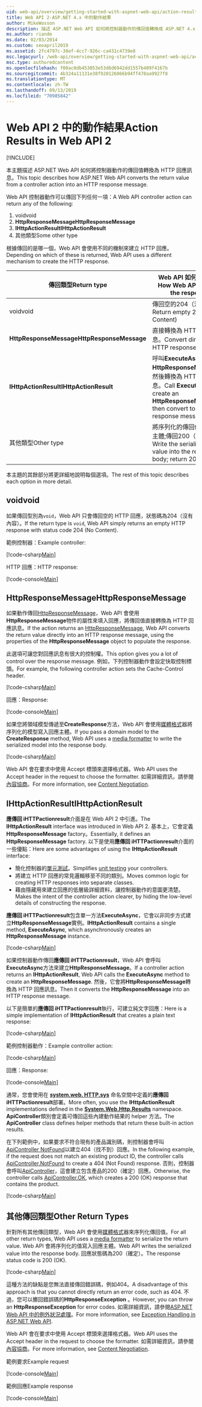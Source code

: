 ```yaml
---
uid: web-api/overview/getting-started-with-aspnet-web-api/action-results
title: Web API 2-ASP.NET 4.x 中的動作結果
author: MikeWasson
description: 描述 ASP.NET Web API 如何將控制器動作的傳回值轉換成 ASP.NET 4.x 中的 HTTP 回應訊息。
ms.author: riande
ms.date: 02/03/2014
ms.custom: seoapril2019
ms.assetid: 2fc4797c-38ef-4cc7-926c-ca431c4739e8
msc.legacyurl: /web-api/overview/getting-started-with-aspnet-web-api/action-results
msc.type: authoredcontent
ms.openlocfilehash: f00ac0db453053e53d6d6942dd1557b409f4167b
ms.sourcegitcommit: 4b324a11131e38f920126066b94ff478aa9927f8
ms.translationtype: MT
ms.contentlocale: zh-TW
ms.lasthandoff: 09/13/2019
ms.locfileid: "70985842"
---
```

# <a name="action-results-in-web-api-2"></a><span data-ttu-id="d09fe-103">Web API 2 中的動作結果</span><span class="sxs-lookup"><span data-stu-id="d09fe-103">Action Results in Web API 2</span></span>

[!INCLUDE[](~/includes/coreWebAPI.md)]

<span data-ttu-id="d09fe-104">本主題描述 ASP.NET Web API 如何將控制器動作的傳回值轉換為 HTTP 回應訊息。</span><span class="sxs-lookup"><span data-stu-id="d09fe-104">This topic describes how ASP.NET Web API converts the return value from a controller action into an HTTP response message.</span></span>

<span data-ttu-id="d09fe-105">Web API 控制器動作可以傳回下列任何一項：</span><span class="sxs-lookup"><span data-stu-id="d09fe-105">A Web API controller action can return any of the following:</span></span>

1. <span data-ttu-id="d09fe-106">void</span><span class="sxs-lookup"><span data-stu-id="d09fe-106">void</span></span>
2. <span data-ttu-id="d09fe-107">**HttpResponseMessage**</span><span class="sxs-lookup"><span data-stu-id="d09fe-107">**HttpResponseMessage**</span></span>
3. <span data-ttu-id="d09fe-108">**IHttpActionResult**</span><span class="sxs-lookup"><span data-stu-id="d09fe-108">**IHttpActionResult**</span></span>
4. <span data-ttu-id="d09fe-109">其他類型</span><span class="sxs-lookup"><span data-stu-id="d09fe-109">Some other type</span></span>

<span data-ttu-id="d09fe-110">根據傳回的是哪一個，Web API 會使用不同的機制來建立 HTTP 回應。</span><span class="sxs-lookup"><span data-stu-id="d09fe-110">Depending on which of these is returned, Web API uses a different mechanism to create the HTTP response.</span></span>

| <span data-ttu-id="d09fe-111">傳回類型</span><span class="sxs-lookup"><span data-stu-id="d09fe-111">Return type</span></span> | <span data-ttu-id="d09fe-112">Web API 如何建立回應</span><span class="sxs-lookup"><span data-stu-id="d09fe-112">How Web API creates the response</span></span> |
| --- | --- |
| <span data-ttu-id="d09fe-113">void</span><span class="sxs-lookup"><span data-stu-id="d09fe-113">void</span></span> | <span data-ttu-id="d09fe-114">傳回空的204（沒有內容）</span><span class="sxs-lookup"><span data-stu-id="d09fe-114">Return empty 204 (No Content)</span></span> |
| <span data-ttu-id="d09fe-115">**HttpResponseMessage**</span><span class="sxs-lookup"><span data-stu-id="d09fe-115">**HttpResponseMessage**</span></span> | <span data-ttu-id="d09fe-116">直接轉換為 HTTP 回應訊息。</span><span class="sxs-lookup"><span data-stu-id="d09fe-116">Convert directly to an HTTP response message.</span></span> |
| <span data-ttu-id="d09fe-117">**IHttpActionResult**</span><span class="sxs-lookup"><span data-stu-id="d09fe-117">**IHttpActionResult**</span></span> | <span data-ttu-id="d09fe-118">呼叫**ExecuteAsync**以建立**HttpResponseMessage**，然後轉換為 HTTP 回應訊息。</span><span class="sxs-lookup"><span data-stu-id="d09fe-118">Call **ExecuteAsync** to create an **HttpResponseMessage**, then convert to an HTTP response message.</span></span> |
| <span data-ttu-id="d09fe-119">其他類型</span><span class="sxs-lookup"><span data-stu-id="d09fe-119">Other type</span></span> | <span data-ttu-id="d09fe-120">將序列化的傳回值寫入回應主體;傳回200（確定）。</span><span class="sxs-lookup"><span data-stu-id="d09fe-120">Write the serialized return value into the response body; return 200 (OK).</span></span> |

<span data-ttu-id="d09fe-121">本主題的其餘部分將更詳細地說明每個選項。</span><span class="sxs-lookup"><span data-stu-id="d09fe-121">The rest of this topic describes each option in more detail.</span></span>

## <a name="void"></a><span data-ttu-id="d09fe-122">void</span><span class="sxs-lookup"><span data-stu-id="d09fe-122">void</span></span>

<span data-ttu-id="d09fe-123">如果傳回型別為`void`，Web API 只會傳回空的 HTTP 回應，狀態碼為204（沒有內容）。</span><span class="sxs-lookup"><span data-stu-id="d09fe-123">If the return type is `void`, Web API simply returns an empty HTTP response with status code 204 (No Content).</span></span>

<span data-ttu-id="d09fe-124">範例控制器：</span><span class="sxs-lookup"><span data-stu-id="d09fe-124">Example controller:</span></span>

[!code-csharp[Main](action-results/samples/sample1.cs)]

<span data-ttu-id="d09fe-125">HTTP 回應：</span><span class="sxs-lookup"><span data-stu-id="d09fe-125">HTTP response:</span></span>

[!code-console[Main](action-results/samples/sample2.cmd)]

## <a name="httpresponsemessage"></a><span data-ttu-id="d09fe-126">HttpResponseMessage</span><span class="sxs-lookup"><span data-stu-id="d09fe-126">HttpResponseMessage</span></span>

<span data-ttu-id="d09fe-127">如果動作傳回[HttpResponseMessage](https://msdn.microsoft.com/library/system.net.http.httpresponsemessage.aspx)，Web API 會使用**HttpResponseMessage**物件的屬性來填入回應，將傳回值直接轉換為 HTTP 回應訊息。</span><span class="sxs-lookup"><span data-stu-id="d09fe-127">If the action returns an [HttpResponseMessage](https://msdn.microsoft.com/library/system.net.http.httpresponsemessage.aspx), Web API converts the return value directly into an HTTP response message, using the properties of the **HttpResponseMessage** object to populate the response.</span></span>

<span data-ttu-id="d09fe-128">此選項可讓您對回應訊息有很大的控制權。</span><span class="sxs-lookup"><span data-stu-id="d09fe-128">This option gives you a lot of control over the response message.</span></span> <span data-ttu-id="d09fe-129">例如，下列控制器動作會設定快取控制標頭。</span><span class="sxs-lookup"><span data-stu-id="d09fe-129">For example, the following controller action sets the Cache-Control header.</span></span>

[!code-csharp[Main](action-results/samples/sample3.cs)]

<span data-ttu-id="d09fe-130">回應：</span><span class="sxs-lookup"><span data-stu-id="d09fe-130">Response:</span></span>

[!code-console[Main](action-results/samples/sample4.cmd?highlight=2)]

<span data-ttu-id="d09fe-131">如果您將領域模型傳遞至**CreateResponse**方法，Web API 會使用[媒體格式](../formats-and-model-binding/media-formatters.md)器將序列化的模型寫入回應主體。</span><span class="sxs-lookup"><span data-stu-id="d09fe-131">If you pass a domain model to the **CreateResponse** method, Web API uses a [media formatter](../formats-and-model-binding/media-formatters.md) to write the serialized model into the response body.</span></span>

[!code-csharp[Main](action-results/samples/sample5.cs)]

<span data-ttu-id="d09fe-132">Web API 會在要求中使用 Accept 標頭來選擇格式器。</span><span class="sxs-lookup"><span data-stu-id="d09fe-132">Web API uses the Accept header in the request to choose the formatter.</span></span> <span data-ttu-id="d09fe-133">如需詳細資訊，請參閱[內容協商](../formats-and-model-binding/content-negotiation.md)。</span><span class="sxs-lookup"><span data-stu-id="d09fe-133">For more information, see [Content Negotiation](../formats-and-model-binding/content-negotiation.md).</span></span>

## <a name="ihttpactionresult"></a><span data-ttu-id="d09fe-134">IHttpActionResult</span><span class="sxs-lookup"><span data-stu-id="d09fe-134">IHttpActionResult</span></span>

<span data-ttu-id="d09fe-135">**應傳回 iHTTPactionresult**介面是在 Web API 2 中引進。</span><span class="sxs-lookup"><span data-stu-id="d09fe-135">The **IHttpActionResult** interface was introduced in Web API 2.</span></span> <span data-ttu-id="d09fe-136">基本上，它會定義**HttpResponseMessage** factory。</span><span class="sxs-lookup"><span data-stu-id="d09fe-136">Essentially, it defines an **HttpResponseMessage** factory.</span></span> <span data-ttu-id="d09fe-137">以下是使用**應傳回 iHTTPactionresult**介面的一些優點：</span><span class="sxs-lookup"><span data-stu-id="d09fe-137">Here are some advantages of using the **IHttpActionResult** interface:</span></span>

- <span data-ttu-id="d09fe-138">簡化控制器的[單元測試](../testing-and-debugging/unit-testing-controllers-in-web-api.md)。</span><span class="sxs-lookup"><span data-stu-id="d09fe-138">Simplifies [unit testing](../testing-and-debugging/unit-testing-controllers-in-web-api.md) your controllers.</span></span>
- <span data-ttu-id="d09fe-139">將建立 HTTP 回應的常見邏輯移至不同的類別。</span><span class="sxs-lookup"><span data-stu-id="d09fe-139">Moves common logic for creating HTTP responses into separate classes.</span></span>
- <span data-ttu-id="d09fe-140">藉由隱藏用來建立回應的低層級詳細資料，讓控制器動作的意圖更清楚。</span><span class="sxs-lookup"><span data-stu-id="d09fe-140">Makes the intent of the controller action clearer, by hiding the low-level details of constructing the response.</span></span>

<span data-ttu-id="d09fe-141">**應傳回 iHTTPactionresult**包含單一方法**ExecuteAsync**，它會以非同步方式建立**HttpResponseMessage**實例。</span><span class="sxs-lookup"><span data-stu-id="d09fe-141">**IHttpActionResult** contains a single method, **ExecuteAsync**, which asynchronously creates an **HttpResponseMessage** instance.</span></span>

[!code-csharp[Main](action-results/samples/sample6.cs)]

<span data-ttu-id="d09fe-142">如果控制器動作傳回**應傳回 iHTTPactionresult**，Web API 會呼叫**ExecuteAsync**方法來建立**HttpResponseMessage**。</span><span class="sxs-lookup"><span data-stu-id="d09fe-142">If a controller action returns an **IHttpActionResult**, Web API calls the **ExecuteAsync** method to create an **HttpResponseMessage**.</span></span> <span data-ttu-id="d09fe-143">然後，它會將**HttpResponseMessage**轉換為 HTTP 回應訊息。</span><span class="sxs-lookup"><span data-stu-id="d09fe-143">Then it converts the **HttpResponseMessage** into an HTTP response message.</span></span>

<span data-ttu-id="d09fe-144">以下是簡單的**應傳回 iHTTPactionresult**執行，可建立純文字回應：</span><span class="sxs-lookup"><span data-stu-id="d09fe-144">Here is a simple implementation of **IHttpActionResult** that creates a plain text response:</span></span>

[!code-csharp[Main](action-results/samples/sample7.cs)]

<span data-ttu-id="d09fe-145">範例控制器動作：</span><span class="sxs-lookup"><span data-stu-id="d09fe-145">Example controller action:</span></span>

[!code-csharp[Main](action-results/samples/sample8.cs)]

<span data-ttu-id="d09fe-146">回應：</span><span class="sxs-lookup"><span data-stu-id="d09fe-146">Response:</span></span>

[!code-console[Main](action-results/samples/sample9.cmd)]

<span data-ttu-id="d09fe-147">通常，您會使用在 **[system.web. HTTP.sys](https://msdn.microsoft.com/library/system.web.http.results.aspx)** 命名空間中定義的**應傳回 iHTTPactionresult**部署。</span><span class="sxs-lookup"><span data-stu-id="d09fe-147">More often, you use the **IHttpActionResult** implementations defined in the **[System.Web.Http.Results](https://msdn.microsoft.com/library/system.web.http.results.aspx)** namespace.</span></span> <span data-ttu-id="d09fe-148">**ApiController**類別會定義可傳回這些內建動作結果的 helper 方法。</span><span class="sxs-lookup"><span data-stu-id="d09fe-148">The **ApiController** class defines helper methods that return these built-in action results.</span></span>

<span data-ttu-id="d09fe-149">在下列範例中，如果要求不符合現有的產品識別碼，則控制器會呼叫[ApiController NotFound](https://msdn.microsoft.com/library/system.web.http.apicontroller.notfound.aspx)以建立404（找不到）回應。</span><span class="sxs-lookup"><span data-stu-id="d09fe-149">In the following example, if the request does not match an existing product ID, the controller calls [ApiController.NotFound](https://msdn.microsoft.com/library/system.web.http.apicontroller.notfound.aspx) to create a 404 (Not Found) response.</span></span> <span data-ttu-id="d09fe-150">否則，控制器會呼叫[ApiController](https://msdn.microsoft.com/library/dn314591.aspx)，這會建立包含產品的200（確定）回應。</span><span class="sxs-lookup"><span data-stu-id="d09fe-150">Otherwise, the controller calls [ApiController.OK](https://msdn.microsoft.com/library/dn314591.aspx), which creates a 200 (OK) response that contains the product.</span></span>

[!code-csharp[Main](action-results/samples/sample10.cs)]

## <a name="other-return-types"></a><span data-ttu-id="d09fe-151">其他傳回類型</span><span class="sxs-lookup"><span data-stu-id="d09fe-151">Other Return Types</span></span>

<span data-ttu-id="d09fe-152">針對所有其他傳回類型，Web API 會使用[媒體格式](../formats-and-model-binding/media-formatters.md)器來序列化傳回值。</span><span class="sxs-lookup"><span data-stu-id="d09fe-152">For all other return types, Web API uses a [media formatter](../formats-and-model-binding/media-formatters.md) to serialize the return value.</span></span> <span data-ttu-id="d09fe-153">Web API 會將序列化的值寫入回應主體。</span><span class="sxs-lookup"><span data-stu-id="d09fe-153">Web API writes the serialized value into the response body.</span></span> <span data-ttu-id="d09fe-154">回應狀態碼為200（確定）。</span><span class="sxs-lookup"><span data-stu-id="d09fe-154">The response status code is 200 (OK).</span></span>

[!code-csharp[Main](action-results/samples/sample11.cs)]

<span data-ttu-id="d09fe-155">這種方法的缺點是您無法直接傳回錯誤碼，例如404。</span><span class="sxs-lookup"><span data-stu-id="d09fe-155">A disadvantage of this approach is that you cannot directly return an error code, such as 404.</span></span> <span data-ttu-id="d09fe-156">不過，您可以擲回錯誤碼的**HttpResponseException** 。</span><span class="sxs-lookup"><span data-stu-id="d09fe-156">However, you can throw an **HttpResponseException** for error codes.</span></span> <span data-ttu-id="d09fe-157">如需詳細資訊，請參閱[ASP.NET Web API 中的例外狀況處理](../error-handling/exception-handling.md)。</span><span class="sxs-lookup"><span data-stu-id="d09fe-157">For more information, see [Exception Handling in ASP.NET Web API](../error-handling/exception-handling.md).</span></span>

<span data-ttu-id="d09fe-158">Web API 會在要求中使用 Accept 標頭來選擇格式器。</span><span class="sxs-lookup"><span data-stu-id="d09fe-158">Web API uses the Accept header in the request to choose the formatter.</span></span> <span data-ttu-id="d09fe-159">如需詳細資訊，請參閱[內容協商](../formats-and-model-binding/content-negotiation.md)。</span><span class="sxs-lookup"><span data-stu-id="d09fe-159">For more information, see [Content Negotiation](../formats-and-model-binding/content-negotiation.md).</span></span>

<span data-ttu-id="d09fe-160">範例要求</span><span class="sxs-lookup"><span data-stu-id="d09fe-160">Example request</span></span>

[!code-console[Main](action-results/samples/sample12.cmd)]

<span data-ttu-id="d09fe-161">範例回應</span><span class="sxs-lookup"><span data-stu-id="d09fe-161">Example response</span></span>

[!code-console[Main](action-results/samples/sample13.cmd)]
